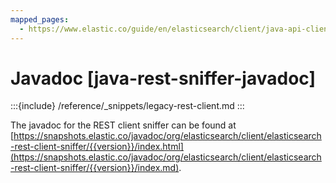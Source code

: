 ```yaml
---
mapped_pages:
  - https://www.elastic.co/guide/en/elasticsearch/client/java-api-client/current/java-rest-sniffer-javadoc.html
---
```


# Javadoc [java-rest-sniffer-javadoc]

:::{include} /reference/_snippets/legacy-rest-client.md
:::

The javadoc for the REST client sniffer can be found at [https://snapshots.elastic.co/javadoc/org/elasticsearch/client/elasticsearch-rest-client-sniffer/{{version}}/index.html](https://snapshots.elastic.co/javadoc/org/elasticsearch/client/elasticsearch-rest-client-sniffer/{{version}}/index.md).

